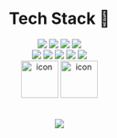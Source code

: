 <div align=center><h1>Tech Stack 🪽</h1></div>

<div align=center>
    <img src="https://img.shields.io/badge/Python-3776AB?style=for-the-badge&logo=Python&logoColor=white"> 
    <img src="https://img.shields.io/badge/C-A8B9CC?style=for-the-badge&logo=C&logoColor=white"> 
    <img src="https://img.shields.io/badge/C++-00599C?style=for-the-badge&logo=Cplusplus&logoColor=white"> 
    <img src="https://img.shields.io/badge/R-276DC3?style=for-the-badge&logo=R&logoColor=white">
</div>

<div align=center>
    <img src="https://img.shields.io/badge/springboot-6DB33F?style=for-the-badge&logo=springboot&logoColor=white"> 
    <img src="https://img.shields.io/badge/gradle-02303A?style=for-the-badge&logo=gradle&logoColor=white"> 
    <img src="https://img.shields.io/badge/maven-C71A36?style=for-the-badge&logo=apachemaven&logoColor=white"> 
    <img src="https://img.shields.io/badge/github-181717?style=for-the-badge&logo=github&logoColor=white"> 
    <img src="https://img.shields.io/badge/git-F05032?style=for-the-badge&logo=git&logoColor=white">
</div>

<div align=center> 
    <img src="https://techstack-generator.vercel.app/java-icon.svg" alt="icon" width="65" height="65" /> 
    <img src="https://techstack-generator.vercel.app/mysql-icon.svg" alt="icon" width="65" height="65" /> 
</div>

<div align=center><br><br></div>

<div align=center>
    <img src="https://velog-github-badge.vercel.app/badge/jenifer7933?theme=dark&posts=3">
</div>
